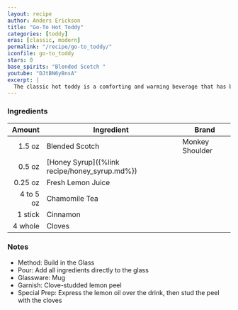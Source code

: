 ```yaml
---
layout: recipe
author: Anders Erickson
title: "Go-To Hot Toddy"
categories: [toddy]
eras: [classic, modern]
permalink: "/recipe/go-to_toddy/"
iconfile: go-to_toddy
stars: 0
base_spirits: "Blended Scotch "
youtube: "DJtBN6yBnsA"
excerpt: |
  The classic hot toddy is a comforting and warming beverage that has been used for centuries to soothe ailments and warm the soul.
---
```


### Ingredients

|    Amount | Ingredient                                    | Brand           |
| --------: | --------------------------------------------- | --------------- |
|    1.5 oz | Blended Scotch                                | Monkey Shoulder |
|    0.5 oz | [Honey Syrup]({%link recipe/honey_syrup.md%}) |
|   0.25 oz | Fresh Lemon Juice                             |
| 4 to 5 oz | Chamomile Tea                                 |
|   1 stick | Cinnamon                                      |
|   4 whole | Cloves                                        |

### Notes

- Method: Build in the Glass
- Pour: Add all ingredients directly to the glass
- Glassware: Mug
- Garnish: Clove-studded lemon peel
- Special Prep: Express the lemon oil over the drink, then stud the peel with the cloves
